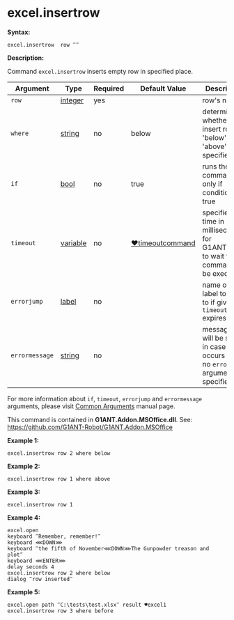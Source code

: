 # excel.insertrow

**Syntax:**

```G1ANT
excel.insertrow  row ‴‴

```

**Description:**

Command `excel.insertrow` inserts empty row in specified place. 

| Argument | Type | Required | Default Value | Description |
| -------- | ---- | -------- | ------------- | ----------- |
|`row`| [integer](https://github.com/G1ANT-Robot/G1ANT.Manual/blob/master/G1ANT-Language/Structures/bool.md) | yes |  | row's number |
|`where`| [string](https://github.com/G1ANT-Robot/G1ANT.Manual/blob/master/G1ANT-Language/Structures/bool.md) | no | below | determines, whether to insert row 'below' or 'above' specified row |
|`if`| [bool](https://github.com/G1ANT-Robot/G1ANT.Manual/blob/master/G1ANT-Language/Structures/bool.md) | no | true | runs the command only if condition is true |
|`timeout`| [variable](https://github.com/G1ANT-Robot/G1ANT.Manual/blob/master/G1ANT-Language/Special-Characters/variable.md) | no | [♥timeoutcommand](https://github.com/G1ANT-Robot/G1ANT.Manual/blob/master/G1ANT-Language/Variables/Special-Variables.md)  | specifies time in milliseconds for G1ANT.Robot to wait for the command to be executed |
|`errorjump`| [label](https://github.com/G1ANT-Robot/G1ANT.Manual/blob/master/G1ANT-Language/Structures/bool.md) | no |  | name of the label to jump to if given `timeout` expires |
|`errormessage`| [string](https://github.com/G1ANT-Robot/G1ANT.Manual/blob/master/G1ANT-Language/Structures/bool.md) | no | | message that will be shown in case error occurs and no `errorjump` argument is specified |

For more information about `if`, `timeout`, `errorjump` and `errormessage` arguments, please visit [Common Arguments](https://github.com/G1ANT-Robot/G1ANT.Manual/blob/master/G1ANT-Language/Common-Arguments.md)  manual page.

This command is contained in **G1ANT.Addon.MSOffice.dll**.
See: https://github.com/G1ANT-Robot/G1ANT.Addon.MSOffice

**Example 1:**

```G1ANT
excel.insertrow row 2 where below

```

**Example 2:**

```G1ANT
excel.insertrow row 1 where above

```

**Example 3:**

```G1ANT
excel.insertrow row 1

```

**Example 4:**

```G1ANT
excel.open
keyboard ‴Remember, remember!‴
keyboard ⋘DOWN⋙
keyboard ‴the fifth of November⋘DOWN⋙The Gunpowder treason and plot‴
keyboard ⋘ENTER⋙
delay seconds 4
excel.insertrow row 2 where below
dialog ‴row inserted‴

```

**Example 5:**

```G1ANT
excel.open path ‴C:\tests\test.xlsx‴ result ♥excel1
excel.insertrow row 3 where before

```